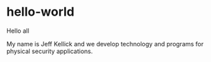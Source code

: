 # hello-world

Hello all

My name is Jeff Kellick and we develop technology and programs for physical security applications.
